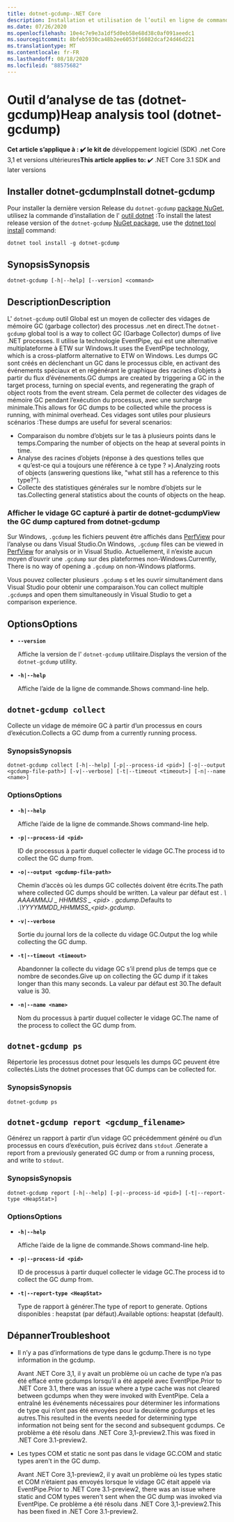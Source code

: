 ```yaml
---
title: dotnet-gcdump-.NET Core
description: Installation et utilisation de l’outil en ligne de commande dotnet-gcdump.
ms.date: 07/26/2020
ms.openlocfilehash: 10e4c7e9e3a1df5d0eb58e68d38c0af091aeedc1
ms.sourcegitcommit: 8bfeb5930ca48b2ee6053f16082dcaf24d46d221
ms.translationtype: MT
ms.contentlocale: fr-FR
ms.lasthandoff: 08/18/2020
ms.locfileid: "88575682"
---
```

# <a name="heap-analysis-tool-dotnet-gcdump"></a><span data-ttu-id="271c2-103">Outil d’analyse de tas (dotnet-gcdump)</span><span class="sxs-lookup"><span data-stu-id="271c2-103">Heap analysis tool (dotnet-gcdump)</span></span>

<span data-ttu-id="271c2-104">**Cet article s’applique à : ✔️ le kit de** développement logiciel (SDK) .net Core 3,1 et versions ultérieures</span><span class="sxs-lookup"><span data-stu-id="271c2-104">**This article applies to:** ✔️ .NET Core 3.1 SDK and later versions</span></span>

## <a name="install-dotnet-gcdump"></a><span data-ttu-id="271c2-105">Installer dotnet-gcdump</span><span class="sxs-lookup"><span data-stu-id="271c2-105">Install dotnet-gcdump</span></span>

<span data-ttu-id="271c2-106">Pour installer la dernière version Release du `dotnet-gcdump` [package NuGet](https://www.nuget.org/packages/dotnet-gcdump), utilisez la commande d’installation de l' [outil dotnet](../tools/dotnet-tool-install.md) :</span><span class="sxs-lookup"><span data-stu-id="271c2-106">To install the latest release version of the `dotnet-gcdump` [NuGet package](https://www.nuget.org/packages/dotnet-gcdump), use the [dotnet tool install](../tools/dotnet-tool-install.md) command:</span></span>

```dotnetcli
dotnet tool install -g dotnet-gcdump
```

## <a name="synopsis"></a><span data-ttu-id="271c2-107">Synopsis</span><span class="sxs-lookup"><span data-stu-id="271c2-107">Synopsis</span></span>

```console
dotnet-gcdump [-h|--help] [--version] <command>
```

## <a name="description"></a><span data-ttu-id="271c2-108">Description</span><span class="sxs-lookup"><span data-stu-id="271c2-108">Description</span></span>

<span data-ttu-id="271c2-109">L' `dotnet-gcdump` outil Global est un moyen de collecter des vidages de mémoire GC (garbage collector) des processus .net en direct.</span><span class="sxs-lookup"><span data-stu-id="271c2-109">The `dotnet-gcdump` global tool is a way to collect GC (Garbage Collector) dumps of live .NET processes.</span></span> <span data-ttu-id="271c2-110">Il utilise la technologie EventPipe, qui est une alternative multiplateforme à ETW sur Windows.</span><span class="sxs-lookup"><span data-stu-id="271c2-110">It uses the EventPipe technology, which is a cross-platform alternative to ETW on Windows.</span></span> <span data-ttu-id="271c2-111">Les dumps GC sont créés en déclenchant un GC dans le processus cible, en activant des événements spéciaux et en régénérant le graphique des racines d’objets à partir du flux d’événements.</span><span class="sxs-lookup"><span data-stu-id="271c2-111">GC dumps are created by triggering a GC in the target process, turning on special events, and regenerating the graph of object roots from the event stream.</span></span> <span data-ttu-id="271c2-112">Cela permet de collecter des vidages de mémoire GC pendant l’exécution du processus, avec une surcharge minimale.</span><span class="sxs-lookup"><span data-stu-id="271c2-112">This allows for GC dumps to be collected while the process is running, with minimal overhead.</span></span> <span data-ttu-id="271c2-113">Ces vidages sont utiles pour plusieurs scénarios :</span><span class="sxs-lookup"><span data-stu-id="271c2-113">These dumps are useful for several scenarios:</span></span>

- <span data-ttu-id="271c2-114">Comparaison du nombre d’objets sur le tas à plusieurs points dans le temps.</span><span class="sxs-lookup"><span data-stu-id="271c2-114">Comparing the number of objects on the heap at several points in time.</span></span>
- <span data-ttu-id="271c2-115">Analyse des racines d’objets (réponse à des questions telles que « qu’est-ce qui a toujours une référence à ce type ? »).</span><span class="sxs-lookup"><span data-stu-id="271c2-115">Analyzing roots of objects (answering questions like, "what still has a reference to this type?").</span></span>
- <span data-ttu-id="271c2-116">Collecte des statistiques générales sur le nombre d’objets sur le tas.</span><span class="sxs-lookup"><span data-stu-id="271c2-116">Collecting general statistics about the counts of objects on the heap.</span></span>

### <a name="view-the-gc-dump-captured-from-dotnet-gcdump"></a><span data-ttu-id="271c2-117">Afficher le vidage GC capturé à partir de dotnet-gcdump</span><span class="sxs-lookup"><span data-stu-id="271c2-117">View the GC dump captured from dotnet-gcdump</span></span>

<span data-ttu-id="271c2-118">Sur Windows, `.gcdump` les fichiers peuvent être affichés dans [PerfView](https://github.com/microsoft/perfview) pour l’analyse ou dans Visual Studio.</span><span class="sxs-lookup"><span data-stu-id="271c2-118">On Windows, `.gcdump` files can be viewed in [PerfView](https://github.com/microsoft/perfview) for analysis or in Visual Studio.</span></span> <span data-ttu-id="271c2-119">Actuellement, il n’existe aucun moyen d’ouvrir une `.gcdump` sur des plateformes non-Windows.</span><span class="sxs-lookup"><span data-stu-id="271c2-119">Currently, There is no way of opening a `.gcdump` on non-Windows platforms.</span></span>

<span data-ttu-id="271c2-120">Vous pouvez collecter plusieurs `.gcdump` s et les ouvrir simultanément dans Visual Studio pour obtenir une comparaison.</span><span class="sxs-lookup"><span data-stu-id="271c2-120">You can collect multiple `.gcdump`s and open them simultaneously in Visual Studio to get a comparison experience.</span></span>

## <a name="options"></a><span data-ttu-id="271c2-121">Options</span><span class="sxs-lookup"><span data-stu-id="271c2-121">Options</span></span>

- **`--version`**

  <span data-ttu-id="271c2-122">Affiche la version de l' `dotnet-gcdump` utilitaire.</span><span class="sxs-lookup"><span data-stu-id="271c2-122">Displays the version of the `dotnet-gcdump` utility.</span></span>

- **`-h|--help`**

  <span data-ttu-id="271c2-123">Affiche l’aide de la ligne de commande.</span><span class="sxs-lookup"><span data-stu-id="271c2-123">Shows command-line help.</span></span>

## `dotnet-gcdump collect`

<span data-ttu-id="271c2-124">Collecte un vidage de mémoire GC à partir d’un processus en cours d’exécution.</span><span class="sxs-lookup"><span data-stu-id="271c2-124">Collects a GC dump from a currently running process.</span></span>

### <a name="synopsis"></a><span data-ttu-id="271c2-125">Synopsis</span><span class="sxs-lookup"><span data-stu-id="271c2-125">Synopsis</span></span>

```console
dotnet-gcdump collect [-h|--help] [-p|--process-id <pid>] [-o|--output <gcdump-file-path>] [-v|--verbose] [-t|--timeout <timeout>] [-n|--name <name>]
```

### <a name="options"></a><span data-ttu-id="271c2-126">Options</span><span class="sxs-lookup"><span data-stu-id="271c2-126">Options</span></span>

- **`-h|--help`**

  <span data-ttu-id="271c2-127">Affiche l’aide de la ligne de commande.</span><span class="sxs-lookup"><span data-stu-id="271c2-127">Shows command-line help.</span></span>

- **`-p|--process-id <pid>`**

  <span data-ttu-id="271c2-128">ID de processus à partir duquel collecter le vidage GC.</span><span class="sxs-lookup"><span data-stu-id="271c2-128">The process id to collect the GC dump from.</span></span>

- **`-o|--output <gcdump-file-path>`**

  <span data-ttu-id="271c2-129">Chemin d’accès où les dumps GC collectés doivent être écrits.</span><span class="sxs-lookup"><span data-stu-id="271c2-129">The path where collected GC dumps should be written.</span></span> <span data-ttu-id="271c2-130">La valeur par défaut est *. \\ AAAAMMJJ \_ HHMMSS \_ \<pid> . gcdump*.</span><span class="sxs-lookup"><span data-stu-id="271c2-130">Defaults to *.\\YYYYMMDD\_HHMMSS\_\<pid>.gcdump*.</span></span>

- **`-v|--verbose`**

  <span data-ttu-id="271c2-131">Sortie du journal lors de la collecte du vidage GC.</span><span class="sxs-lookup"><span data-stu-id="271c2-131">Output the log while collecting the GC dump.</span></span>

- **`-t|--timeout <timeout>`**

  <span data-ttu-id="271c2-132">Abandonner la collecte du vidage GC s’il prend plus de temps que ce nombre de secondes.</span><span class="sxs-lookup"><span data-stu-id="271c2-132">Give up on collecting the GC dump if it takes longer than this many seconds.</span></span> <span data-ttu-id="271c2-133">La valeur par défaut est 30.</span><span class="sxs-lookup"><span data-stu-id="271c2-133">The default value is 30.</span></span>

- **`-n|--name <name>`**

  <span data-ttu-id="271c2-134">Nom du processus à partir duquel collecter le vidage GC.</span><span class="sxs-lookup"><span data-stu-id="271c2-134">The name of the process to collect the GC dump from.</span></span>

## `dotnet-gcdump ps`

<span data-ttu-id="271c2-135">Répertorie les processus dotnet pour lesquels les dumps GC peuvent être collectés.</span><span class="sxs-lookup"><span data-stu-id="271c2-135">Lists the dotnet processes that GC dumps can be collected for.</span></span>

### <a name="synopsis"></a><span data-ttu-id="271c2-136">Synopsis</span><span class="sxs-lookup"><span data-stu-id="271c2-136">Synopsis</span></span>

```console
dotnet-gcdump ps
```

## `dotnet-gcdump report <gcdump_filename>`

<span data-ttu-id="271c2-137">Générez un rapport à partir d’un vidage GC précédemment généré ou d’un processus en cours d’exécution, puis écrivez dans `stdout` .</span><span class="sxs-lookup"><span data-stu-id="271c2-137">Generate a report from a previously generated GC dump or from a running process, and write to `stdout`.</span></span>

### <a name="synopsis"></a><span data-ttu-id="271c2-138">Synopsis</span><span class="sxs-lookup"><span data-stu-id="271c2-138">Synopsis</span></span>

```console
dotnet-gcdump report [-h|--help] [-p|--process-id <pid>] [-t|--report-type <HeapStat>]
```

### <a name="options"></a><span data-ttu-id="271c2-139">Options</span><span class="sxs-lookup"><span data-stu-id="271c2-139">Options</span></span>

- **`-h|--help`**

  <span data-ttu-id="271c2-140">Affiche l’aide de la ligne de commande.</span><span class="sxs-lookup"><span data-stu-id="271c2-140">Shows command-line help.</span></span>

- **`-p|--process-id <pid>`**

  <span data-ttu-id="271c2-141">ID de processus à partir duquel collecter le vidage GC.</span><span class="sxs-lookup"><span data-stu-id="271c2-141">The process id to collect the GC dump from.</span></span>

- **`-t|--report-type <HeapStat>`**

  <span data-ttu-id="271c2-142">Type de rapport à générer.</span><span class="sxs-lookup"><span data-stu-id="271c2-142">The type of report to generate.</span></span> <span data-ttu-id="271c2-143">Options disponibles : heapstat (par défaut).</span><span class="sxs-lookup"><span data-stu-id="271c2-143">Available options: heapstat (default).</span></span>

## <a name="troubleshoot"></a><span data-ttu-id="271c2-144">Dépanner</span><span class="sxs-lookup"><span data-stu-id="271c2-144">Troubleshoot</span></span>

- <span data-ttu-id="271c2-145">Il n’y a pas d’informations de type dans le gcdump.</span><span class="sxs-lookup"><span data-stu-id="271c2-145">There is no type information in the gcdump.</span></span>

   <span data-ttu-id="271c2-146">Avant .NET Core 3,1, il y avait un problème où un cache de type n’a pas été effacé entre gcdumps lorsqu’il a été appelé avec EventPipe.</span><span class="sxs-lookup"><span data-stu-id="271c2-146">Prior to .NET Core 3.1, there was an issue where a type cache was not cleared between gcdumps when they were invoked with EventPipe.</span></span> <span data-ttu-id="271c2-147">Cela a entraîné les événements nécessaires pour déterminer les informations de type qui n’ont pas été envoyées pour la deuxième gcdumps et les autres.</span><span class="sxs-lookup"><span data-stu-id="271c2-147">This resulted in the events needed for determining type information not being sent for the second and subsequent gcdumps.</span></span> <span data-ttu-id="271c2-148">Ce problème a été résolu dans .NET Core 3,1-preview2.</span><span class="sxs-lookup"><span data-stu-id="271c2-148">This was fixed in .NET Core 3.1-preview2.</span></span>

- <span data-ttu-id="271c2-149">Les types COM et static ne sont pas dans le vidage GC.</span><span class="sxs-lookup"><span data-stu-id="271c2-149">COM and static types aren't in the GC dump.</span></span>

   <span data-ttu-id="271c2-150">Avant .NET Core 3,1-preview2, il y avait un problème où les types static et COM n’étaient pas envoyés lorsque le vidage GC était appelé via EventPipe.</span><span class="sxs-lookup"><span data-stu-id="271c2-150">Prior to .NET Core 3.1-preview2, there was an issue where static and COM types weren't sent when the GC dump was invoked via EventPipe.</span></span> <span data-ttu-id="271c2-151">Ce problème a été résolu dans .NET Core 3,1-preview2.</span><span class="sxs-lookup"><span data-stu-id="271c2-151">This has been fixed in .NET Core 3.1-preview2.</span></span>
